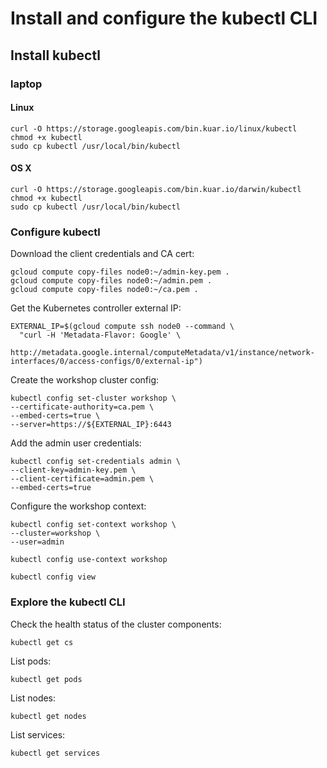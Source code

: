 # Install and configure the kubectl CLI

## Install kubectl

### laptop

#### Linux

```
curl -O https://storage.googleapis.com/bin.kuar.io/linux/kubectl
chmod +x kubectl
sudo cp kubectl /usr/local/bin/kubectl
```

#### OS X

```
curl -O https://storage.googleapis.com/bin.kuar.io/darwin/kubectl
chmod +x kubectl
sudo cp kubectl /usr/local/bin/kubectl
```

### Configure kubectl

Download the client credentials and CA cert:

```
gcloud compute copy-files node0:~/admin-key.pem .
gcloud compute copy-files node0:~/admin.pem .
gcloud compute copy-files node0:~/ca.pem .
```

Get the Kubernetes controller external IP:

```
EXTERNAL_IP=$(gcloud compute ssh node0 --command \
  "curl -H 'Metadata-Flavor: Google' \
   http://metadata.google.internal/computeMetadata/v1/instance/network-interfaces/0/access-configs/0/external-ip")
```

Create the workshop cluster config:

```
kubectl config set-cluster workshop \
--certificate-authority=ca.pem \
--embed-certs=true \
--server=https://${EXTERNAL_IP}:6443
```

Add the admin user credentials:

```
kubectl config set-credentials admin \
--client-key=admin-key.pem \
--client-certificate=admin.pem \
--embed-certs=true
```

Configure the workshop context:

```
kubectl config set-context workshop \
--cluster=workshop \
--user=admin
```

```
kubectl config use-context workshop
```

```
kubectl config view
```

### Explore the kubectl CLI

Check the health status of the cluster components:

```
kubectl get cs
```

List pods:

```
kubectl get pods
```

List nodes:

```
kubectl get nodes
```

List services:

```
kubectl get services
```

